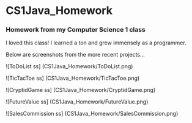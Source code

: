 # CS1Java_Homework
### Homework from my Computer Science 1 class

I loved this class! I learned a ton and grew immensely as a programmer. 

Below are screenshots from the more recent projects...

![ToDoList ss] (CS1Java_Homework/ToDoList.png)

![TicTacToe ss] (CS1Java_Homework/TicTacToe.png)

![CryptidGame ss] (CS1Java_Homework/CryptidGame.png)

![FutureValue ss] (CS1Java_Homework/FutureValue.png)

![SalesCommission ss] (CS1Java_Homework/SalesCommission.png)
